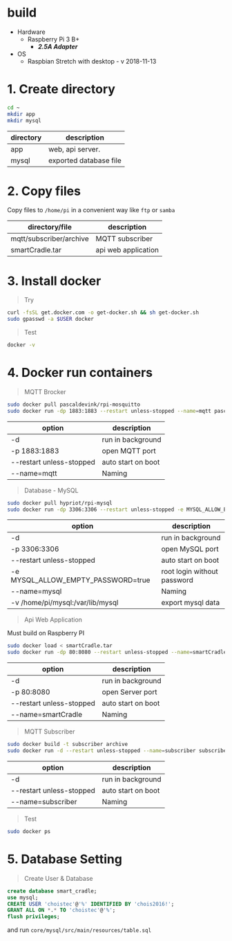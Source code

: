 build
===
* Hardware
    - Raspberry Pi 3 B+
        + ***2.5A Adapter***
* OS
    - Raspbian Stretch with desktop - v 2018-11-13

# 1. Create directory

```bash
cd ~
mkdir app
mkdir mysql
```

| directory | description |
| --- | --- |
| app | web, api server. |
| mysql | exported database file |

# 2. Copy files

Copy files to `/home/pi` in a convenient way like `ftp` or `samba`

| directory/file | description |
| --- | --- |
| mqtt/subscriber/archive | MQTT subscriber |
| smartCradle.tar | api web application |

# 3. Install docker

> Try

```bash
curl -fsSL get.docker.com -o get-docker.sh && sh get-docker.sh
sudo gpasswd -a $USER docker
```

> Test

```bash
docker -v
```

# 4. Docker run containers

> MQTT Brocker

```bash
sudo docker pull pascaldevink/rpi-mosquitto
sudo docker run -dp 1883:1883 --restart unless-stopped --name=mqtt pascaldevink/rpi-mosquitto
```

| option | description |
| --- | --- |
| -d | run in background |
| -p 1883:1883| open MQTT port |
| --restart unless-stopped|auto start on boot|
| --name=mqtt| Naming |

> Database - MySQL

```bash
sudo docker pull hypriot/rpi-mysql
sudo docker run -dp 3306:3306 --restart unless-stopped -e MYSQL_ALLOW_EMPTY_PASSWORD=true --name=mysql -v /home/pi/mysql:/var/lib/mysql hypriot/rpi-mysql
```

| option | description |
| --- | --- |
| -d | run in background |
| -p 3306:3306| open MySQL port |
| --restart unless-stopped|auto start on boot|
| -e MYSQL_ALLOW_EMPTY_PASSWORD=true|root login without password|
| --name=mysql| Naming |
| -v /home/pi/mysql:/var/lib/mysql| export mysql data |

> Api Web Application

Must build on Raspberry PI

```bash
sudo docker load < smartCradle.tar
sudo docker run -dp 80:8080 --restart unless-stopped --name=smartCradle com.choistec.smartcradle/api
```

| option | description |
| --- | --- |
| -d | run in background |
| -p 80:8080| open Server port |
| --restart unless-stopped|auto start on boot|
| --name=smartCradle| Naming |

> MQTT Subscriber

```bash
sudo docker build -t subscriber archive
sudo docker run -d --restart unless-stopped --name=subscriber subscriber
```

| option | description |
| --- | --- |
| -d | run in background |
| --restart unless-stopped|auto start on boot|
| --name=subscriber| Naming |

> Test

```bash
sudo docker ps
```

# 5. Database Setting

> Create User & Database

```sql
create database smart_cradle;
use mysql;
CREATE USER 'choistec'@'%' IDENTIFIED BY 'chois2016!';
GRANT ALL ON *.* TO 'choistec'@'%';
flush privileges;
```

and run `core/mysql/src/main/resources/table.sql`